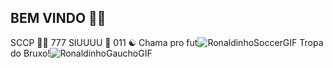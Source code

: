 ## BEM VINDO 🖤🤍
SCCP 🖤🤍
777 
SIUUUU 🐐
011 ☯️
Chama pro fut![RonaldinhoSoccerGIF](https://github.com/user-attachments/assets/9b4b39bd-4216-4cb5-90b4-16474f1171c7)
Tropa do Bruxo!![RonaldinhoGauchoGIF](https://github.com/user-attachments/assets/e96ffe9d-759e-463b-9144-b3988cfa5128)
